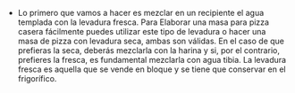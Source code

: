 - Lo primero que vamos a hacer es mezclar en un recipiente el agua templada con la levadura fresca. Para Elaborar una masa para pizza casera fácilmente puedes utilizar este tipo de levadura o hacer una masa de pizza con levadura seca, ambas son válidas. En el caso de que prefieras la seca, deberás mezclarla con la harina y si, por el contrario, prefieres la fresca, es fundamental mezclarla con agua tibia. La levadura fresca es aquella que se vende en bloque y se tiene que conservar en el frigorífico.
